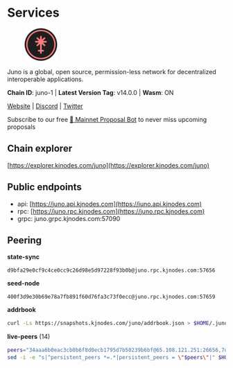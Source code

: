 # Services

<figure><img src="https://raw.githubusercontent.com/kj89/cosmos-images/main/logos/juno.png" alt=""><figcaption></figcaption></figure>

Juno is a global, open source, permission-less  network for decentralized interoperable applications.

**Chain ID**: juno-1 | **Latest Version Tag**: v14.0.0 | **Wasm**: ON

[Website](https://www.junonetwork.io) | [Discord](https://discord.gg/qJxgUSGHbb) | [Twitter](https://twitter.com/JunoNetwork)



Subscribe to our free [🤖 Mainnet Proposal Bot](https://t.me/kjnodes_proposal_bot) to never miss upcoming proposals


## Chain explorer
[https://explorer.kjnodes.com/juno](https://explorer.kjnodes.com/juno)

## Public endpoints

* api: [https://juno.api.kjnodes.com](https://juno.api.kjnodes.com)
* rpc: [https://juno.rpc.kjnodes.com](https://juno.rpc.kjnodes.com)
* grpc: juno.grpc.kjnodes.com:57090

## Peering

**state-sync**

```text
d9bfa29e0cf9c4ce0cc9c26d98e5d97228f93b0b@juno.rpc.kjnodes.com:57656
```

**seed-node**

```text
400f3d9e30b69e78a7fb891f60d76fa3c73f0ecc@juno.rpc.kjnodes.com:57659
```

**addrbook**
```bash
curl -Ls https://snapshots.kjnodes.com/juno/addrbook.json > $HOME/.juno/config/addrbook.json
```

**live-peers** (14)
```bash
peers="34aaa6b0eac3cb0b6f8d0ecb1795d7b50239b6bf@65.108.121.251:26656,7d5548102518ef89a988960afcccba2504707a08@162.55.92.114:2030,6b55539058ec85bcc38abb53604e0fa679336261@65.108.64.107:26656,f3cee9895a0be20067b1aa2ca3fd7ede59ee0b71@83.149.102.56:33095,169022205f5811e2a0b31b6d3cf11e8a6dfb8242@116.202.192.156:26656,bc7fe9a419584ff96c507ede7af811e0c5eba8b7@35.176.225.244:26656,8dd5dfefe8959f7186e6c80bdb87dbd919534677@18.223.174.1:45508,86bc38c6148fac78e8fa4ffa567b6ca444c4e7e2@88.198.47.84:26656,60493cb0f123f7717bfcb4432539a0a37a02df97@65.108.64.5:26656,a6955453548eb1bcaf1edaabc171b6c3bef2ff37@95.216.4.104:6006,8f3cbef6dc58d31bb70655d3d3c40d66d4744033@137.184.32.93:26656,fff4bfc18221feae05a92f54faa32dd2492d1c70@168.119.50.205:36656,fd29227cd0971725542a10173bbc629ecd074666@47.147.226.228:39656,d9bfa29e0cf9c4ce0cc9c26d98e5d97228f93b0b@65.109.88.38:57656"
sed -i -e "s|^persistent_peers *=.*|persistent_peers = \"$peers\"|" $HOME/.juno/config/config.toml
```
